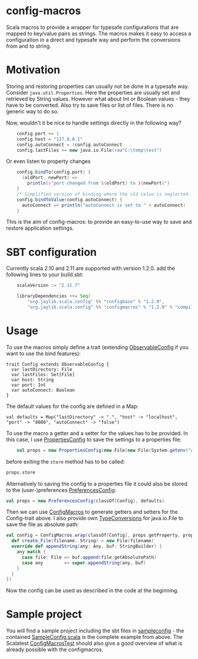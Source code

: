 config-macros
=============

Scala macros to provide a wrapper for typesafe configurations that are mapped to key/value pairs as strings. The macros makes it easy to access a configuration in a direct and typesafe way and perform the conversions from and to string.

Motivation
==========

Storing and restoring properties can usually not be done in a typesafe way. Consider `java.util.Properties`. Here the properties are usually set and retrieved by String values. However what about Int or Boolean values - they have to be converted. Also try to save files or list of files. There is no generic way to do so.

Now, wouldn't it be nice to handle settings directly in the following way?

```scala
    config.port += 1
	config.host = "127.0.0.1"
	config.autoConnect = !config.autoConnect
	config.lastFiles += new java.io.File(raw"C:\temp\test")
```

Or even listen to property changes

```scala
    config.bindTo(config.port) {
      (oldPort, newPort) =>
        println(s"port changed from ${oldPort} to ${newPort}")
    }
    /* Simplified version of binding where the old value is neglected. */
    config.bindToValue(config.autoConnect) {
      autoConnect => println("autoConnect is set to " + autoConnect)
    }
```

This is the aim of config-macros: to provide an easy-to-use way to save and restore application settings.

SBT configuration
=================

Currently scala 2.10 and 2.11 are supported with version 1.2.0.
add the following lines to your build.sbt:

```scala
    scalaVersion := "2.11.7"

    libraryDependencies ++= Seq(
	    "org.jaylib.scala.config" %% "configbase" % "1.2.0",
	    "org.jaylib.scala.config" %% "configmacros" % "1.2.0" % "compile")
```


Usage
=====

To use the macros simply define a trait (extending [ObservableConfig](https://github.com/michael72/config-macros/blob/master/config/src/main/scala/org/jaylib/scala/config/ObservableConfig.scala) if you want to use the bind features):

    trait Config extends ObservableConfig {
      var lastDirectory: File
      var lastFiles: Set[File]
      var host: String
      var port: Int
      var autoConnect: Boolean
    }

The default values for the config are defined in a Map:

    val defaults = Map("lastDirectory" -> ".", "host" -> "localhost", "port" -> "8080", "autoConnect" -> "false")

To use the macro a getter and a setter for the values has to be provided. In this case, I use [PropertiesConfig](https://github.com/michael72/config-macros/blob/master/config/src/main/scala/org/jaylib/scala/config/properties/PropertiesConfig.scala) to save the settings to a properties file:
   
```scala
    val props = new PropertiesConfig(new File(new File(System.getenv("APPDATA"), "MyProduct"), "MyApp.properties"), defaults)
```

before exiting the `store` method has to be called:

```scala
props.store
```
    
Alternatively to saving the config to a properties file it could also be stored to the (user-)preferences [PreferencesConfig](https://github.com/michael72/config-macros/blob/master/config/src/main/scala/org/jaylib/scala/config/preferences/PreferencesConfig.scala):

```scala
val props = new PreferencesConfig(classOf[Config], defaults)
```
Then we can use [ConfigMacros](https://github.com/michael72/config-macros/blob/master/macros/src/main/scala/org/jaylib/scala/config/macros/ConfigMacros.scala) to generate getters and setters for the Config-trait above. I also provide own [TypeConversions](https://github.com/michael72/config-macros/blob/master/config/src/main/scala/org/jaylib/scala/config/convert/TypeConversions.scala) for java.io.File to save the file as absolute path:

```scala
val config = ConfigMacros.wrap(classOf[Config], props.getProperty, props.setProperty, new TypeConversions {
  def create_File(filename: String) = new File(filename)
  override def appendString(any: Any, buf: StringBuilder) {
    any match {
      case file: File => buf.append(file.getAbsolutePath)
      case any        => super.appendString(any, buf)
    }
  }
})
```

Now the config can be used as described in the code at the beginning.

Sample project
==============

You will find a sample project including the sbt files in [sampleconfig](https://github.com/michael72/config-macros/blob/master/sampleconfig) - the contained [SampleConfig.scala](https://github.com/michael72/config-macros/blob/master/sampleconfig/src/main/scala/org/jaylib/scala/config/macros/SampleConfig.scala) is the complete example from above. 
The Scalatest [ConfigMacrosTest](https://github.com/michael72/config-macros/blob/master/macrotests/src/test/scala/org/jaylib/scala/config/macros/ConfigMacrosTest.scala) should also give a good overview of what is already possible with the configmacros.
